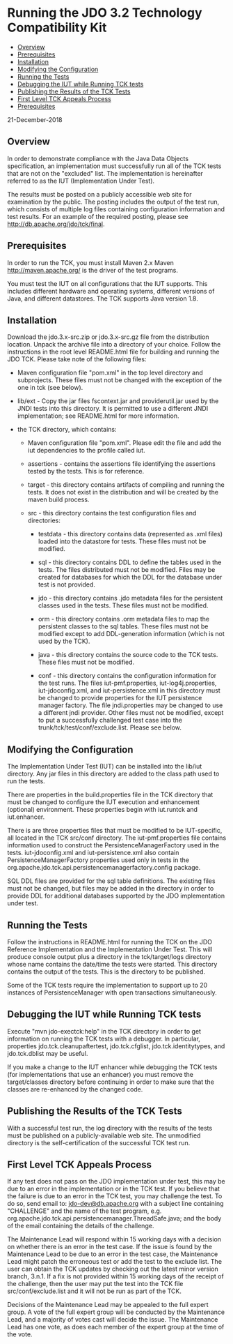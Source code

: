 Running the JDO 3.2 Technology Compatibility Kit
================================================

-   [Overview](#overview)
-   [Prerequisites](#prerequisites)
-   [Installation](#installation)
-   [Modifying the Configuration](#configuration)
-   [Running the Tests](#running)
-   [Debugging the IUT while Running TCK tests](#debugging)
-   [Publishing the Results of the TCK Tests](#results)
-   [First Level TCK Appeals Process](#firstlevel)
-   [Prerequisites](#prerequisites)

21-December-2018

<span id="overview"></span>

Overview
-----------------------

In order to demonstrate compliance with the Java Data Objects
specification, an implementation must successfully run all of the TCK
tests that are not on the \"excluded\" list. The implementation is
hereinafter referred to as the IUT (Implementation Under Test).

The results must be posted on a publicly accessible web site for
examination by the public. The posting includes the output of the test
run, which consists of multiple log files containing configuration
information and test results. For an example of the required posting,
please see <http://db.apache.org/jdo/tck/final>.

<span id="prerequisites"></span>

Prerequisites
-----------------------

In order to run the TCK, you must install Maven 2.x Maven
<http://maven.apache.org/> is the driver of the test programs.

You must test the IUT on all configurations that the IUT supports. This
includes different hardware and operating systems, different versions of
Java, and different datastores. The TCK supports Java version 1.8.

<span id="installation"></span>

Installation
-----------------------

Download the jdo.3.x-src.zip or jdo.3.x-src.gz file from the
distribution location. Unpack the archive file into a directory of your
choice. Follow the instructions in the root level README.html file for
building and running the JDO TCK. Please take note of the following
files:

-   Maven configuration file \"pom.xml\" in the top level directory and
    subprojects. These files must not be changed with the exception of
    the one in tck (see below).

-   lib/ext - Copy the jar files fscontext.jar and providerutil.jar used
    by the JNDI tests into this directory. It is permitted to use a
    different JNDI implementation; see README.html for more information.

-   the TCK directory, which contains:

    -   Maven configuration file \"pom.xml\". Please edit the file and
        add the iut dependencies to the profile called iut.

    -   assertions - contains the assertions file identifying the
        assertions tested by the tests. This is for reference.

    -   target - this directory contains artifacts of compiling and
        running the tests. It does not exist in the distribution and
        will be created by the maven build process.

    -   src - this directory contains the test configuration files and
        directories:

        -   testdata - this directory contains data (represented as .xml
            files) loaded into the datastore for tests. These files must
            not be modified.

        -   sql - this directory contains DDL to define the tables used
            in the tests. The files distributed must not be modified.
            Files may be created for databases for which the DDL for the
            database under test is not provided.

        -   jdo - this directory contains .jdo metadata files for the
            persistent classes used in the tests. These files must not
            be modified.

        -   orm - this directory contains .orm metadata files to map the
            persistent classes to the sql tables. These files must not
            be modified except to add DDL-generation information (which
            is not used by the TCK).

        -   java - this directory contains the source code to the TCK
            tests. These files must not be modified.

        -   conf - this directory contains the configuration information
            for the test runs. The files iut-pmf.properties,
            iut-log4j.properties, iut-jdoconfig.xml, and
            iut-persistence.xml in this directory must be changed to
            provide properties for the IUT persistence manager factory.
            The file jndi.properties may be changed to use a different
            jndi provider. Other files must not be modified, except to
            put a successfully challenged test case into the
            trunk/tck/test/conf/exclude.list. Please see below.

<span id="configuration"></span>

Modifying the Configuration
-----------------------

The Implementation Under Test (IUT) can be installed into the lib/iut
directory. Any jar files in this directory are added to the class path
used to run the tests.

There are properties in the build.properties file in the TCK directory
that must be changed to configure the IUT execution and enhancement
(optional) environment. These properties begin with iut.runtck and
iut.enhancer.

There is are three properties files that must be modified to be
IUT-specific, all located in the TCK src/conf directory. The
iut-pmf.properties file contains information used to construct the
PersistenceManagerFactory used in the tests. iut-jdoconfig.xml and
iut-persistence.xml also contain PersistenceManagerFactory properties
used only in tests in the
org.apache.jdo.tck.api.persistencemanagerfactory.config package.

SQL DDL files are provided for the sql table definitions. The existing
files must not be changed, but files may be added in the directory in
order to provide DDL for additional databases supported by the JDO
implementation under test.

<span id="running"></span>

Running the Tests
-----------------------

Follow the instructions in README.html for running the TCK on the JDO
Reference Implementation and the Implementation Under Test. This will
produce console output plus a directory in the tck/target/logs directory
whose name contains the date/time the tests were started. This directory
contains the output of the tests. This is the directory to be published.

Some of the TCK tests require the implementation to support up to 20
instances of PersistenceManager with open transactions simultaneously.

<span id="debugging"></span>

Debugging the IUT while Running TCK tests
-----------------------

Execute \"mvn jdo-exectck:help\" in the TCK directory in order to get
information on running the TCK tests with a debugger. In particular,
properties jdo.tck.cleanupaftertest, jdo.tck.cfglist,
jdo.tck.identitytypes, and jdo.tck.dblist may be useful.

If you make a change to the IUT enhancer while debugging the TCK tests
(for implementations that use an enhancer) you must remove the
target/classes directory before continuing in order to make sure that
the classes are re-enhanced by the changed code.

<span id="results"></span>

Publishing the Results of the TCK Tests
-----------------------

With a successful test run, the log directory with the results of the
tests must be published on a publicly-available web site. The unmodified
directory is the self-certification of the successful TCK test run.

<span id="firstlevel"></span>

First Level TCK Appeals Process
-----------------------

If any test does not pass on the JDO implementation under test, this may
be due to an error in the implementation or in the TCK test. If you
believe that the failure is due to an error in the TCK test, you may
challenge the test. To do so, send email to: <jdo-dev@db.apache.org>
with a subject line containing \"CHALLENGE\" and the name of the test
program, e.g. org.apache.jdo.tck.api.persistencemanager.ThreadSafe.java;
and the body of the email containing the details of the challenge.

The Maintenance Lead will respond within 15 working days with a decision
on whether there is an error in the test case. If the issue is found by
the Maintenance Lead to be due to an error in the test case, the
Maintenance Lead might patch the erroneous test or add the test to the
exclude list. The user can obtain the TCK updates by checking out the
latest minor version branch, 3.n.1. If a fix is not provided within 15
working days of the receipt of the challenge, then the user may put the
test into the TCK file src/conf/exclude.list and it will not be run as
part of the TCK.

Decisions of the Maintenance Lead may be appealed to the full expert
group. A vote of the full expert group will be conducted by the
Maintenance Lead, and a majority of votes cast will decide the issue.
The Maintenance Lead has one vote, as does each member of the expert
group at the time of the vote.
